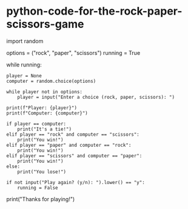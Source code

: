 # python-code-for-the-rock-paper-scissors-game
import random

options = ("rock", "paper", "scissors")
running = True

while running:

    player = None
    computer = random.choice(options)

    while player not in options:
        player = input("Enter a choice (rock, paper, scissors): ")

    print(f"Player: {player}")
    print(f"Computer: {computer}")

    if player == computer:
        print("It's a tie!")
    elif player == "rock" and computer == "scissors":
        print("You win!")
    elif player == "paper" and computer == "rock":
        print("You win!")
    elif player == "scissors" and computer == "paper":
        print("You win!")
    else:
        print("You lose!")

    if not input("Play again? (y/n): ").lower() == "y":
        running = False

print("Thanks for playing!")

